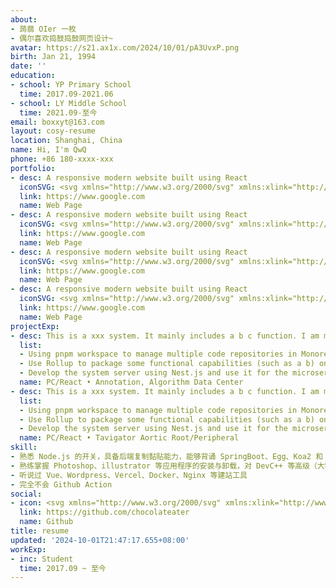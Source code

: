 ```yaml
---
about:
- 蒟蒻 OIer 一枚
- 偶尔喜欢捣鼓捣鼓网页设计~
avatar: https://s21.ax1x.com/2024/10/01/pA3UvxP.png
birth: Jan 21, 1994
date: ''
education:
- school: YP Primary School
  time: 2017.09-2021.06
- school: LY Middle School
  time: 2021.09-至今
email: boxxyt@163.com
layout: cosy-resume
location: Shanghai, China
name: Hi, I'm QwQ
phone: +86 180-xxxx-xxx
portfolio:
- desc: A responsive modern website built using React
  iconSVG: <svg xmlns="http://www.w3.org/2000/svg" xmlns:xlink="http://www.w3.org/1999/xlink" viewBox="0 0 32 32"><path d="M29.976 15.783l-2-9a1 1 0 0 0-.421-.615l-6-4A1 1 0 0 0 21 2H11a1 1 0 0 0-.555.168l-6 4a1 1 0 0 0-.421.615l-2 9a1.002 1.002 0 0 0 .018.504l3 10a1 1 0 0 0 .67.671l10 3h.006a.979.979 0 0 0 .564 0h.005l10-3a1 1 0 0 0 .671-.67l3-10a1.002 1.002 0 0 0 .018-.505zm-19.05.833l-3.91-7.819l7.282 2.648zM16 12.497L19.589 18H12.41zM19.382 20L16 26.764L12.618 20zm-1.68-8.555l7.281-2.648l-3.91 7.82zm.488-2.305l3.096-4.747l3.515 2.343zM16 8.836L12.846 4h6.308zm-2.19.304L7.2 6.736l3.514-2.343zm-4.844 8.03l-4.802-1.801l1.201-5.402zm5.104 10.207l-6.502-1.95l3.128-4.798zm7.233-6.748l3.129 4.797l-6.502 1.951zm5.332-10.662l1.2 5.402l-4.802 1.8zM4.537 17.645l4.595 1.722l-2.793 4.283zm21.124 6.005l-2.793-4.283l4.595-1.722z" fill="currentColor"></path></svg>
  link: https://www.google.com
  name: Web Page
- desc: A responsive modern website built using React
  iconSVG: <svg xmlns="http://www.w3.org/2000/svg" xmlns:xlink="http://www.w3.org/1999/xlink" viewBox="0 0 32 32"><path d="M30.415 16.513l-7.927-7.927a2.001 2.001 0 0 0-2.83 0L5.622 22.624a2.002 2.002 0 0 0 0 2.83L10.166 30h9.591l10.658-10.659a2.001 2.001 0 0 0 0-2.828zM18.929 28h-7.934l-3.96-3.962l6.312-6.312l7.928 7.928zm3.76-3.76l-7.928-7.928L21.074 10l7.927 7.927z" fill="currentColor"></path><path d="M11 12H8V2h3a3.003 3.003 0 0 1 3 3v4a3.003 3.003 0 0 1-3 3zm-1-2h1a1 1 0 0 0 1-1V5a1 1 0 0 0-1-1h-1z" fill="currentColor"></path><path d="M4 2H0v2h4v2H1v2h3v2H0v2h4a2.003 2.003 0 0 0 2-2V4a2.002 2.002 0 0 0-2-2z" fill="currentColor"></path></svg>
  link: https://www.google.com
  name: Web Page
- desc: A responsive modern website built using React
  iconSVG: <svg xmlns="http://www.w3.org/2000/svg" xmlns:xlink="http://www.w3.org/1999/xlink" viewBox="0 0 32 32"><path d="M16 30a14 14 0 1 1 14-14a14.016 14.016 0 0 1-14 14zm0-26a12 12 0 1 0 12 12A12.014 12.014 0 0 0 16 4z" fill="currentColor"></path><path d="M15 7h2v7h-2z" fill="currentColor"></path><path d="M7 15h7v2H7z" fill="currentColor"></path><path d="M15 18h2v7h-2z" fill="currentColor"></path><path d="M18 15h7v2h-7z" fill="currentColor"></path></svg>
  link: https://www.google.com
  name: Web Page
- desc: A responsive modern website built using React
  iconSVG: <svg xmlns="http://www.w3.org/2000/svg" xmlns:xlink="http://www.w3.org/1999/xlink" viewBox="0 0 32 32"><path d="M9.5 8h10.6a5 5 0 1 0 0-2H9.5a5.5 5.5 0 0 0 0 11h11a3.5 3.5 0 0 1 0 7h-8.6a5 5 0 1 0 0 2h8.6a5.5 5.5 0 0 0 0-11h-11a3.5 3.5 0 0 1 0-7zM25 4a3 3 0 1 1-3 3a3 3 0 0 1 3-3zM7 28a3 3 0 1 1 3-3a3 3 0 0 1-3 3z" fill="currentColor"></path></svg>
  link: https://www.google.com
  name: Web Page
projectExp:
- desc: This is a xxx system. It mainly includes a b c function. I am mainly responsible for the development and maintenance of the x, y, and z modules.
  list:
  - Using pnpm workspace to manage multiple code repositories in Monorepo, supporting the coexistence of multiple frameworks, and sharing common component libraries and capabilities
  - Use Rollup to package some functional capabilities (such as a b) on your own, which can be used for both browsers and node.js to achieve code isomorphism
  - Develop the system server using Nest.js and use it for the microservice system of the project
  name: PC/React • Annotation, Algorithm Data Center
- desc: This is a xxx system. It mainly includes a b c function. I am mainly responsible for the development and maintenance of the x, y, and z modules.
  list:
  - Using pnpm workspace to manage multiple code repositories in Monorepo, supporting the coexistence of multiple frameworks, and sharing common component libraries and capabilities
  - Use Rollup to package some functional capabilities (such as a b) on your own, which can be used for both browsers and node.js to achieve code isomorphism
  - Develop the system server using Nest.js and use it for the microservice system of the project
  name: PC/React • Tavigator Aortic Root/Peripheral
skill:
- 熟悉 Node.js 的开关，具备后端复制黏贴能力，能够背诵 SpringBoot、Egg、Koa2 和 Midway 等单个应用程序项目的名称，通晓 MacOS X、Windows、Linux 等操作系统的开关机
- 熟练掌握 Photoshop、illustrator 等应用程序的安装与卸载，对 DevC++ 等高级（大雾）集成开发环境的用户界面非常熟悉
- 听说过 Vue、Wordpress、Vercel、Docker、Nginx 等建站工具
- 完全不会 Github Action
social:
- icon: <svg xmlns="http://www.w3.org/2000/svg" xmlns:xlink="http://www.w3.org/1999/xlink" viewBox="0 0 24 24"><path d="M9 19c-4.3 1.4-4.3-2.5-6-3m12 5v-3.5c0-1 .1-1.4-.5-2c2.8-.3 5.5-1.4 5.5-6a4.6 4.6 0 0 0-1.3-3.2a4.2 4.2 0 0 0-.1-3.2s-1.1-.3-3.5 1.3a12.3 12.3 0 0 0-6.2 0C6.5 2.8 5.4 3.1 5.4 3.1a4.2 4.2 0 0 0-.1 3.2A4.6 4.6 0 0 0 4 9.5c0 4.6 2.7 5.7 5.5 6c-.6.6-.6 1.2-.5 2V21" fill="none" stroke="currentColor" stroke-width="2" stroke-linecap="round" stroke-linejoin="round"></path></svg>
  link: https://github.com/chocolateater
  name: Github
title: resume
updated: '2024-10-01T21:47:17.655+08:00'
workExp:
- inc: Student
  time: 2017.09 ~ 至今
---
```

